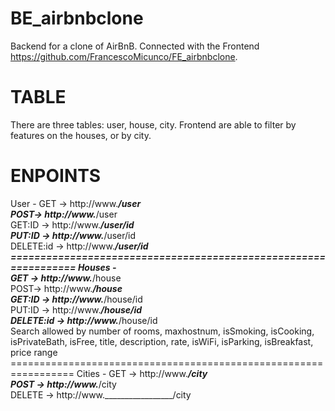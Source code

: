 # BE_airbnbclone
Backend for a clone of AirBnB. Connected with the Frontend https://github.com/FrancescoMicunco/FE_airbnbclone.

# TABLE
There are three tables: user, house, city. Frontend are able to filter by features on the houses, or by city.

# ENPOINTS
User -
      GET ->       http://www._________________/user <br>
      POST->       http://www._________________/user <br>
      GET:ID ->    http://www._________________/user/id <br>
      PUT:ID ->    http://www._________________/user/id <br>
      DELETE:id -> http://www._________________/user/id <br>
      ================================================================
Houses -  
      GET ->       http://www._________________/house <br>
      POST->       http://www._________________/house <br>
      GET:ID ->    http://www._________________/house/id <br>
      PUT:ID ->    http://www._________________/house/id <br>
      DELETE:id -> http://www._________________/house/id <br>
      Search allowed by number of rooms, maxhostnum, isSmoking, isCooking, isPrivateBath, isFree, title, description, rate, isWiFi, isParking, isBreakfast, price range
      =================================================================
Cities -
      GET    ->  http://www._________________/city <br>
      POST   ->  http://www._________________/city <br>
      DELETE ->  http://www._________________/city <br>
     


